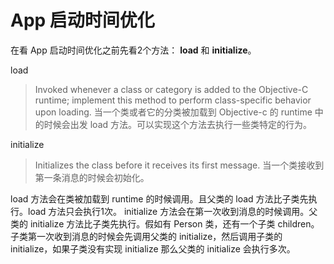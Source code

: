 # App 启动时间优化

在看 App 启动时间优化之前先看2个方法： **load** 和 **initialize**。

load
> Invoked whenever a class or category is added to the Objective-C runtime; implement this method to perform class-specific behavior upon loading.
当一个类或者它的分类被加载到 Objective-c 的 runtime 中的时候会出发 load 方法。可以实现这个方法去执行一些类特定的行为。

initialize
> Initializes the class before it receives its first message.
当一个类接收到第一条消息的时候会初始化。

load 方法会在类被加载到 runtime 的时候调用。且父类的 load 方法比子类先执行。load 方法只会执行1次。
initialize 方法会在第一次收到消息的时候调用。父类的 initialize 方法比子类先执行。假如有 Person 类，还有一个子类 children。子类第一次收到消息的时候会先调用父类的 initialize，然后调用子类的 initialize，如果子类没有实现 initialize 那么父类的 initialize 会执行多次。



